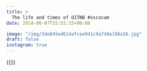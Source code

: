 ```yaml
---
title: >
  The life and times of OITNB #vscocam
date: 2014-06-07T15:51:15+00:00

image: "/img/2de845ed614afcae941c9a748a198a16.jpg"
draft: false
instagram: true
---
```


{{<photo src="/img/2de845ed614afcae941c9a748a198a16.jpg">}}
